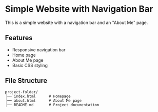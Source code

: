 # Simple Website with Navigation Bar

This is a simple website with a navigation bar and an "About Me" page.

## Features
- Responsive navigation bar
- Home page
- About Me page
- Basic CSS styling

## File Structure
```
project-folder/
│── index.html      # Homepage
│── about.html      # About Me page
│── README.md       # Project documentation